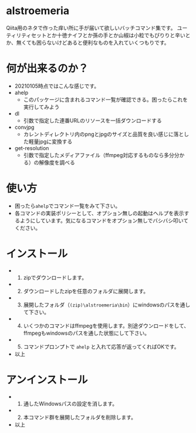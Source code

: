 # alstroemeria
Qiita用のネタで作った痒い所に手が届いて欲しいバッチコマンド集です。
ユーティリティセットとか十徳ナイフとか孫の手とか山椒は小粒でもぴりりと辛いとか、無くても困らないけどあると便利なものを入れていくつもりです。

# 何が出来るのか？
- 20210105時点ではこんな感じです。
- ahelp
    - このパッケージに含まれるコマンド一覧が確認できる。困ったらこれを実行してみよう
- dl
    - 引数で指定した連番URLのリソースを一括ダウンロードする
- convjpg
    - カレントディレクトリ内のpngとjpgのサイズと品質を良い感じに落とした軽量jpgに変換する
- get-resolution
    - 引数で指定したメディアファイル（ffmpeg対応するものなら多分分かる）の解像度を調べる

# 使い方
- 困ったら`ahelp`でコマンド一覧をみて下さい。
- 各コマンドの実装ポリシーとして、オプション無しの起動はヘルプを表示するようにしています。気になるコマンドをオプション無しでバシバシ叩いてください。

# インストール
- 1. zipでダウンロードします。
- 2. ダウンロードしたzipを任意のフォルダに展開します。
- 3. 展開したフォルダ（`(zip)\alstroemeria\bin`）にwindowsのパスを通して下さい。
- 4. いくつかのコマンドはffmpegを使用します。別途ダウンロードをして、ffmpegもwindowsのパスを通した状態にして下さい。
- 5. コマンドプロンプトで `ahelp` と入れて応答が返ってくればOKです。
- 以上

# アンインストール
- 1. 通したWindowsパスの設定を消します。
- 2. 本コマンド群を展開したフォルダを削除します。
- 以上
